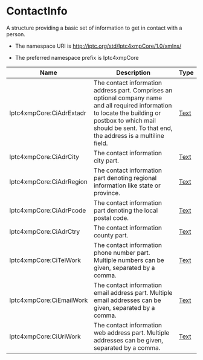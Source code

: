 # ContactInfo

A structure providing a basic set of information to get in contact with a person.

- The namespace URI is http://iptc.org/std/Iptc4xmpCore/1.0/xmlns/

- The preferred namespace prefix is Iptc4xmpCore

|Name|Description|Type|
|----|-----------|----|
|Iptc4xmpCore:CiAdrExtadr|The contact information address part. Comprises an optional company name and all required information to locate the building or postbox to which mail should be sent. To that end, the address is a multiline field.  |[Text](./CoreProperties.md#Text)|
|Iptc4xmpCore:CiAdrCity|The contact information city part.  |[Text](./CoreProperties.md#Text)|
|Iptc4xmpCore:CiAdrRegion|The contact information part denoting regional information like state or province. |[Text](./CoreProperties.md#Text)|
|Iptc4xmpCore:CiAdrPcode|The contact information part denoting the local postal code. |[Text](./CoreProperties.md#Text)|
|Iptc4xmpCore:CiAdrCtry|The contact information county part.  |[Text](./CoreProperties.md#Text)|
|Iptc4xmpCore:CiTelWork|The contact information phone number part. Multiple numbers can be given, separated by a comma.|[Text](./CoreProperties.md#Text)|
|Iptc4xmpCore:CiEmailWork|The contact information email address part. Multiple email addresses can be given, separated by a comma. |[Text](./CoreProperties.md#Text)|
|Iptc4xmpCore:CiUrlWork|The contact information web address part. Multiple addresses can be given, separated by a comma. |[Text](./CoreProperties.md#Text)|
